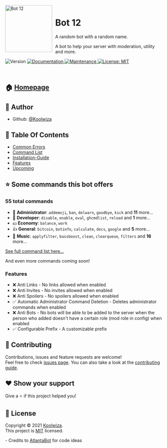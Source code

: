 <img width="150" height="150" align="left" style="float: left; margin: 0 10px 0 0;" alt="Bot 12" src="https://i.imgur.com/gid0Rot_d.png?maxwidth=760&fidelity=grand">  


# Bot 12

A random bot with a random name.

A bot to help your server with moderation, utility and more.
<p>
  <img alt="Version" src="https://img.shields.io/badge/version-1.0.1-blue.svg?style=for-the-badge" />
  <a href="https://github.com/Koolwiza/Bot-12/tree/main/docs" target="_blank">
    <img alt="Documentation" src="https://img.shields.io/badge/documentation-yes-brightgreen.svg?style=for-the-badge" />
  </a>
  <a href="https://github.com/Koolwiza/Bot-12/graphs/commit-activity" target="_blank">
    <img alt="Maintenance" src="https://img.shields.io/badge/Maintained%3F-yes-green.svg?style=for-the-badge" />
  </a>
  <a href="https://github.com/Koolwiza/Bot-12/blob/master/LICENSE" target="_blank">
    <img alt="License: MIT" src="https://img.shields.io/github/license/Koolwiza/Bot 12?style=for-the-badge" />
  </a>
</p>
​
​

## 🏠 [Homepage](https://github.com/Koolwiza/Bot-12#readme)


## 👤 Author
* Github: [@Koolwiza](https://github.com/Koolwiza)

## 📔 Table Of Contents

* [Common Errors](https://github.com/Koolwiza/Bot-12/blob/main/docs/common-errors.md)
* [Command  List](https://github.com/Koolwiza/Bot-12/blob/main/docs/commands.md)
* [Installation-Guide](https://github.com/Koolwiza/Bot-12/blob/main/docs/installation-guide.md)
* [Features](https://github.com/Koolwiza/Bot-12#features)
* [Upcoming](https://github.com/Koolwiza/Bot-12#future-plansz)

## ⭐ Some commands this bot offers

###  55 total commands

 - 🔨 **Administrator**: `addemoji`, `ban`, `delwarn`, `goodbye`, `kick` and **11** more...
 - 👑 **Developer**: `disable`, `enable`, `eval`, `ghcmdlist`, `reload` and **1** more...
 - 💵 **Economy**: `balance`, `work` 
 - 👍 **General**: `bitcoin`, `botinfo`, `calculate`, `docs`, `google` and **5** more...
 - 🎵 **Music**: `applyfilter`, `bassboost`, `clean`, `clearqueue`, `filters` and **16** more...

[See full command list here...](https://github.com/Koolwiza/Bot-12/blob/main/docs/commands.md)

And even more commands coming soon!

### Features 

- ❌ Anti Links - No links allowed when enabled
- ❌ Anti Invites - No invites allowed when enabled
- ❌ Anti Spoilers - No spoilers allowed when enabled
- ✅ Automatic Administrator Command Deletion - Deletes administrator commands when enabled
- ❌ Anti Bots - No bots will be able to be added to the server when the person who added doesn't have a certain role (mod role in config) when enabled
- ✅ Configurable Prefix - A customizable prefix 

## 🤝 Contributing

Contributions, issues and feature requests are welcome!<br />Feel free to check [issues page](https://github.com/Koolwiza/Bot-12/issues). You can also take a look at the [contributing guide](https://github.com/Koolwiza/Bot-12/blob/main/docs/contributing.md).

## ❤️ Show your support

Give a ⭐️ if this project helped you!

## 📝 License

Copyright © 2021 [Koolwiza](https://github.com/Koolwiza).<br />
This project is [MIT](https://github.com/Koolwiza/Bot-12/blob/master/LICENSE) licensed.


\- Credits to [AtlantaBot](https://github.com/Androz2091/AtlantaBot) for code ideas
